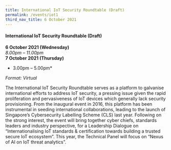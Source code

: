 ```yaml
---
title: International IoT Security Roundtable (Draft)
permalink: /events/iot1
third_nav_title: 6 October 2021
---
```

#### **International IoT Security Roundtable (Draft)**

**6 October 2021 (Wednesday)**  
*8.00pm – 11.00pm*  
**7 October 2021 (Thursday)**  
* 3.00pm – 5.00pm*

*Format: Virtual*

The International IoT Security Roundtable serves as a platform to galvanise international efforts to address IoT security, a pressing issue given the rapid proliferation and pervasiveness of IoT devices which generally lack security provisioning. From the inaugural event in 2016, this platform has been instrumental in seeding international collaborations, leading to the launch of Singapore’s Cybersecurity Labelling Scheme (CLS) last year. Following on the strong interest, the event will bring together cyber chiefs, standards leaders and industry perspective, for a Leadership Dialogue on “Internationalising IoT standards & certification towards building a trusted secure IoT ecosystem”. This year, the Technical Panel will focus on “Nexus of AI on IoT threat analytics”.